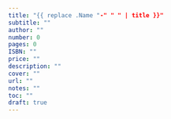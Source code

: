 ```yaml
---
title: "{{ replace .Name "-" " " | title }}"
subtitle: ""
author: ""
number: 0
pages: 0
ISBN: ""
price: ""
description: ""
cover: ""
url: ""
notes: ""
toc: ""
draft: true
---
```

